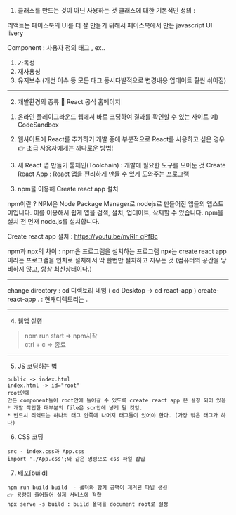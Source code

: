 1. 클래스를 만드는 것이 아닌 사용하는 것
클래스에 대한 기본적인 정의 : 

리액트는 페이스북의 UI를 더 잘 만들기 위해서 페이스북에서 만든 javascript UI livery

Component : 사용자 정의 태그 <Top></Top> , <sicebar></Sidebar> ex..

1. 가독성
2. 재사용성
3. 유지보수 (개선 이슈 등 모든 태그 동시다발적으로 변경내용 업데이트 훨씬 쉬어짐)



---
2. 개발환경의 종류
🔗 React 공식 홈페이지

1) 온라인 플레이그라운드
웹에서 바로 코딩하여 결과를 확인할 수 있는 사이트
예) CodeSandbox
2) 웹사이트에 React를 추가하기
개발 중에 부분적으로 React를 사용하고 싶은 경우
👉 초급 사용자에게는 까다로운 방법!

3) 새 React 앱 만들기
툴체인(Toolchain)
: 개발에 필요한 도구를 모아둔 것
Create React App
: React 앱을 편리하게 만들 수 있게 도와주는 프로그램


3. npm을 이용해 Create react app 설치

npm이란 ? NPM은 Node Package Manager로 nodejs로 만들어진 앱들의 앱스토어입니다. 
이를 이용해서 쉽게 앱을 검색, 설치, 업데이트, 삭제할 수 있습니다. npm을 설치 전 먼저 node.js를 설치합니다.

Create react app 설치 : https://youtu.be/nvRlr_qPfBc

npm과 npx의 차이 : npm은 프로그램을 설치하는 프로그램 npx는 create react app이라는 프로그램을 인치로 설치해서
딱 한번만 설치하고 지우는 것 (컴퓨터의 공간을 낭비하지 않고, 항상 최신상태이다.)


---

change directory : cd 디렉토리 네임 ( cd Desktop -> cd react-app )
create-react-app . : 현재디렉토리는 . 


---

4. 웹앱 실행
  > npm run start => npm시작<br>
  > ctrl + c => 종료  
  ---
  
  5. JS 코딩하는 법
  ```
  public -> index.html
  index.html -> id="root"
  root안에 
  만든 component들이 root안에 들어갈 수 있도록 create react app 은 설정 되어 있음
  * 개발 작업한 대부분의 file은 scr안에 넣게 될 것임.
  * 반드시 리액트는 하나의 태그 안쪽에 나머지 태그들이 있어야 한다. (가장 밖은 태그가 하나)
  
  ```
  
  6. CSS 코딩
  ```
  src - index.css과 App.css
  import './App.css';와 같은 명령으로 css 파일 삽입
  ```
  
  7. 배포[build]
  ```
npm run build build  - 폴더와 함께 공백이 제거된 파일 생성
👉 용량이 줄어들어 실제 서비스에 적합
npx serve -s build : build 폴더를 document root로 설정

